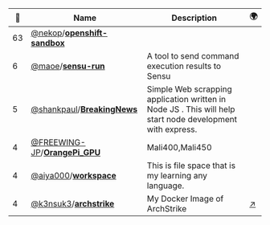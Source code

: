 |:star2: | Name | Description | 🌍|
|---|---|---|---|
|63|[@nekop](https://github.com/nekop)/[**openshift-sandbox**](https://github.com/nekop/openshift-sandbox)|||
|6|[@maoe](https://github.com/maoe)/[**sensu-run**](https://github.com/maoe/sensu-run)|A tool to send command execution results to Sensu||
|5|[@shankpaul](https://github.com/shankpaul)/[**BreakingNews**](https://github.com/shankpaul/BreakingNews)|Simple Web scrapping application written in Node JS . This will help start node development with express.||
|4|[@FREEWING-JP](https://github.com/FREEWING-JP)/[**OrangePi_GPU**](https://github.com/FREEWING-JP/OrangePi_GPU)|Mali400,Mali450||
|4|[@aiya000](https://github.com/aiya000)/[**workspace**](https://github.com/aiya000/workspace)|This is file space that is my learning any language.||
|4|[@k3nsuk3](https://github.com/k3nsuk3)/[**archstrike**](https://github.com/k3nsuk3/archstrike)|My Docker Image of ArchStrike|[:arrow_upper_right:](https://hub.docker.com/r/k3nsuk3/archstrike/)|

